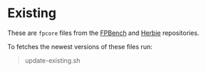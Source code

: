 # Existing

These are `fpcore` files from the [FPBench](https://github.com/FPBench/FPBench.git) and [Herbie](https://github.com/herbie-fp/herbie.git) repositories.

To fetches the newest versions of these files run:

> update-existing.sh
